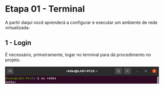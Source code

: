 # Etapa 01 - Terminal

A partir daqui você aprenderá a configurar e executar um ambiente de rede virtualizada:

## 1 - Login 

É necessário, primeiramente, logar no terminal para dá procedimento no projeto.

<img src="Imagens/img1.png" alt="">
